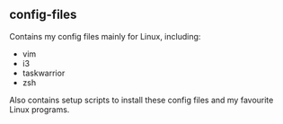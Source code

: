## config-files
Contains my config files mainly for Linux, including:
  * vim
  * i3
  * taskwarrior
  * zsh
  
Also contains setup scripts to install these config files and my favourite Linux programs.
